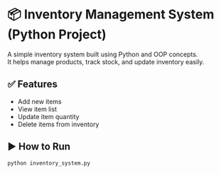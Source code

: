 # 📦 Inventory Management System (Python Project)

A simple inventory system built using Python and OOP concepts.  
It helps manage products, track stock, and update inventory easily.

## ✅ Features

- Add new items
- View item list
- Update item quantity
- Delete items from inventory

## ▶️ How to Run

```bash
python inventory_system.py
